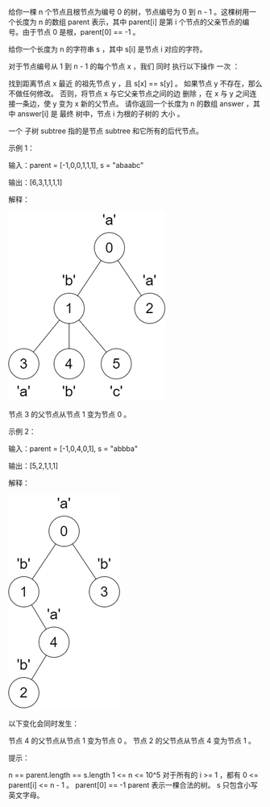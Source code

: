 给你一棵 n 个节点且根节点为编号 0 的树，节点编号为 0 到 n - 1 。这棵树用一个长度为 n 的数组 parent 表示，其中 parent[i] 是第
i 个节点的父亲节点的编号。由于节点 0 是根，parent[0] == -1 。

给你一个长度为 n 的字符串 s ，其中 s[i] 是节点 i 对应的字符。

对于节点编号从 1 到 n - 1 的每个节点 x ，我们 同时 执行以下操作 一次 ：

找到距离节点 x 最近 的祖先节点 y ，且 s[x] == s[y] 。
如果节点 y 不存在，那么不做任何修改。
否则，将节点 x 与它父亲节点之间的边 删除 ，在 x 与 y 之间连接一条边，使 y 变为 x 新的父节点。
请你返回一个长度为 n 的数组 answer ，其中 answer[i] 是 最终 树中，节点 i 为根的子树的 大小 。

一个 子树 subtree 指的是节点 subtree 和它所有的后代节点。

示例 1：

输入：parent = [-1,0,0,1,1,1], s = "abaabc"

输出：[6,3,1,1,1,1]

解释：

![img.png](img.png)

节点 3 的父节点从节点 1 变为节点 0 。

示例 2：

输入：parent = [-1,0,4,0,1], s = "abbba"

输出：[5,2,1,1,1]

解释：

![img_1.png](img_1.png)

以下变化会同时发生：

节点 4 的父节点从节点 1 变为节点 0 。
节点 2 的父节点从节点 4 变为节点 1 。

提示：

n == parent.length == s.length
1 <= n <= 10^5
对于所有的 i >= 1 ，都有 0 <= parent[i] <= n - 1 。
parent[0] == -1
parent 表示一棵合法的树。
s 只包含小写英文字母。
